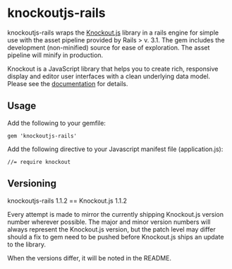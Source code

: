 # knockoutjs-rails

knockoutjs-rails wraps the [Knockout.js](http://knockoutjs.com/) library in a rails engine for simple
use with the asset pipeline provided by Rails > v. 3.1. The gem includes the development (non-minified)
source for ease of exploration. The asset pipeline will minify in production.

Knockout is a JavaScript library that helps you to create rich, responsive display and editor user
interfaces with a clean underlying data model. Please see the
[documentation](http://knockoutjs.com/documentation/introduction.html) for details.

## Usage

Add the following to your gemfile:

    gem 'knockoutjs-rails'

Add the following directive to your Javascript manifest file (application.js):

    //= require knockout

## Versioning

knockoutjs-rails 1.1.2 == Knockout.js 1.1.2

Every attempt is made to mirror the currently shipping Knockout.js version number wherever possible.
The major and minor version numbers will always represent the Knockout.js version, but the patch level
may differ should a fix to gem need to be pushed before Knockout.js ships an update to the library.

When the versions differ, it will be noted in the README.
